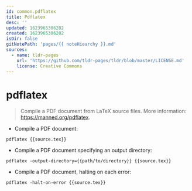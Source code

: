 ```yaml
---
id: common.pdflatex
title: Pdflatex
desc: ''
updated: 1623965306202
created: 1623965306202
isDir: false
gitNotePath: 'pages/{{ noteHiearchy }}.md'
sources:
  - name: tldr-pages
    url: 'https://github.com/tldr-pages/tldr/blob/master/LICENSE.md'
    license: Creative Commons
---
```

# pdflatex

> Compile a PDF document from LaTeX source files.
> More information: <https://manned.org/pdflatex>.

- Compile a PDF document:

`pdflatex {{source.tex}}`

- Compile a PDF document specifying an output directory:

`pdflatex -output-directory={{path/to/directory}} {{source.tex}}`

- Compile a PDF document, halting on each error:

`pdflatex -halt-on-error {{source.tex}}`

